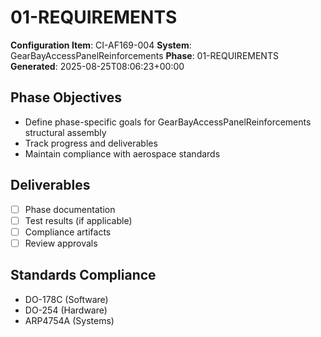 # 01-REQUIREMENTS

**Configuration Item**: CI-AF169-004
**System**: GearBayAccessPanelReinforcements
**Phase**: 01-REQUIREMENTS
**Generated**: 2025-08-25T08:06:23+00:00

## Phase Objectives
- Define phase-specific goals for GearBayAccessPanelReinforcements structural assembly
- Track progress and deliverables
- Maintain compliance with aerospace standards

## Deliverables
- [ ] Phase documentation
- [ ] Test results (if applicable)
- [ ] Compliance artifacts
- [ ] Review approvals

## Standards Compliance
- DO-178C (Software)
- DO-254 (Hardware)
- ARP4754A (Systems)

